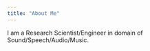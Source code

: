 ```yaml
---
title: "About Me"
---
```


I am a Research Scientist/Engineer in domain of Sound/Speech/Audio/Music.

